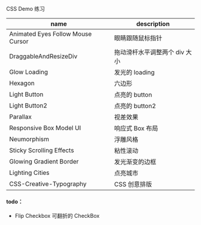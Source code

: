 CSS Demo 练习

| name                              | description                   |
| --------------------------------- | ----------------------------- |
| Animated Eyes Follow Mouse Cursor | 眼睛跟随鼠标指针              |
| DraggableAndResizeDiv             | 拖动滑杆水平调整两个 div 大小 |
| Glow Loading                      | 发光的 loading                |
| Hexagon                           | 六边形                        |
| Light Button                      | 点亮的 button                 |
| Light Button2                     | 点亮的 button2                |
| Parallax                          | 视差效果                      |
| Responsive Box Model UI           | 响应式 Box 布局               |
| Neumorphism                       | 浮雕风格                      |
| Sticky Scrolling Effects          | 粘性滚动                      |
| Glowing Gradient Border           | 发光渐变的边框                |
| Lighting Cities                   | 点亮城市                      |
| CSS-Creative-Typography           | CSS 创意排版                  |

#### todo：

- Flip Checkbox 可翻折的 CheckBox
